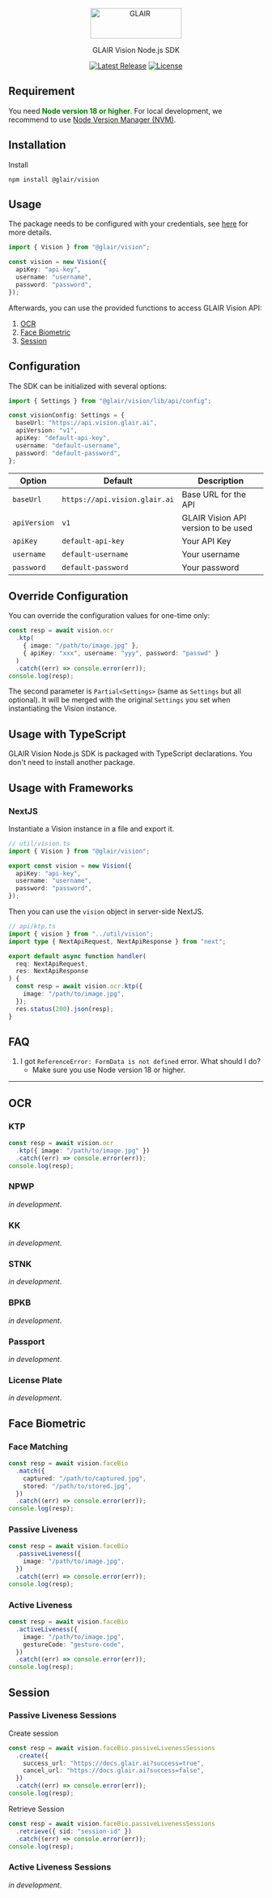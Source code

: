 <p align="center">
  <a href="https://docs.glair.ai" target="_blank">
    <picture>
      <source media="(prefers-color-scheme: dark)" srcset="https://glair-chart.s3.ap-southeast-1.amazonaws.com/images/glair-horizontal-logo-blue.png">
      <source media="(prefers-color-scheme: light)" srcset="https://glair-chart.s3.ap-southeast-1.amazonaws.com/images/glair-horizontal-logo-color.png">
      <img alt="GLAIR" src="https://glair-chart.s3.ap-southeast-1.amazonaws.com/images/glair-horizontal-logo-color.png" width="180" height="60" style="max-width: 100%;">
    </picture>
  </a>
</p>

<p align="center">
  GLAIR Vision Node.js SDK
<p>

<p align="center">
    <a href="https://github.com/glair-ai/glair-web-components/releases"><img src="https://img.shields.io/npm/v/@glair/vision" alt="Latest Release"></a>
    <a href="https://github.com/glair-ai/glair-web-components/blob/main/LICENSE"><img src="https://img.shields.io/npm/l/@glair/vision" alt="License"></a>
</p>

## Requirement

You need <span style="color: green">**Node version 18 or higher**</span>. For local development, we recommend to use [Node Version Manager (NVM)](https://github.com/nvm-sh/nvm).

## Installation

Install

```
npm install @glair/vision
```

## Usage

The package needs to be configured with your credentials, see [here](https://docs.glair.ai/authentication) for more details.

```ts
import { Vision } from "@glair/vision";

const vision = new Vision({
  apiKey: "api-key",
  username: "username",
  password: "password",
});
```

Afterwards, you can use the provided functions to access GLAIR Vision API:

1. [OCR](#ocr)
2. [Face Biometric](#face-biometric)
3. [Session](#session)

## Configuration

The SDK can be initialized with several options:

```ts
import { Settings } from "@glair/vision/lib/api/config";

const visionConfig: Settings = {
  baseUrl: "https://api.vision.glair.ai",
  apiVersion: "v1",
  apiKey: "default-api-key",
  username: "default-username",
  password: "default-password",
};
```

| Option       | Default                       | Description                         |
| ------------ | ----------------------------- | ----------------------------------- |
| `baseUrl`    | `https://api.vision.glair.ai` | Base URL for the API                |
| `apiVersion` | `v1`                          | GLAIR Vision API version to be used |
| `apiKey`     | `default-api-key`             | Your API Key                        |
| `username`   | `default-username`            | Your username                       |
| `password`   | `default-password`            | Your password                       |

## Override Configuration

You can override the configuration values for one-time only:

```ts
const resp = await vision.ocr
  .ktp(
    { image: "/path/to/image.jpg" },
    { apiKey: "xxx", username: "yyy", password: "passwd" }
  )
  .catch((err) => console.error(err));
console.log(resp);
```

The second parameter is `Partial<Settings>` (same as `Settings` but all optional). It will be merged with the original `Settings` you set when instantiating the Vision instance.

## Usage with TypeScript

GLAIR Vision Node.js SDK is packaged with TypeScript declarations. You don't need to install another package.

## Usage with Frameworks

### NextJS

Instantiate a Vision instance in a file and export it.

```ts
// util/vision.ts
import { Vision } from "@glair/vision";

export const vision = new Vision({
  apiKey: "api-key",
  username: "username",
  password: "password",
});
```

Then you can use the `vision` object in server-side NextJS.

```ts
// api/ktp.ts
import { vision } from "../util/vision";
import type { NextApiRequest, NextApiResponse } from "next";

export default async function handler(
  req: NextApiRequest,
  res: NextApiResponse
) {
  const resp = await vision.ocr.ktp({
    image: "/path/to/image.jpg",
  });
  res.status(200).json(resp);
}
```

## FAQ

1. I got `ReferenceError: FormData is not defined` error. What should I do?
   - Make sure you use Node version 18 or higher.

---

## OCR

### KTP

```ts
const resp = await vision.ocr
  .ktp({ image: "/path/to/image.jpg" })
  .catch((err) => console.error(err));
console.log(resp);
```

### NPWP

_in development_.

### KK

_in development_.

### STNK

_in development_.

### BPKB

_in development_.

### Passport

_in development_.

### License Plate

_in development_.

## Face Biometric

### Face Matching

```ts
const resp = await vision.faceBio
  .match({
    captured: "/path/to/captured.jpg",
    stored: "/path/to/stored.jpg",
  })
  .catch((err) => console.error(err));
console.log(resp);
```

### Passive Liveness

```ts
const resp = await vision.faceBio
  .passiveLiveness({
    image: "/path/to/image.jpg",
  })
  .catch((err) => console.error(err));
console.log(resp);
```

### Active Liveness

```ts
const resp = await vision.faceBio
  .activeLiveness({
    image: "/path/to/image.jpg",
    gestureCode: "gesture-code",
  })
  .catch((err) => console.error(err));
console.log(resp);
```

## Session

### Passive Liveness Sessions

Create session

```ts
const resp = await vision.faceBio.passiveLivenessSessions
  .create({
    success_url: "https://docs.glair.ai?success=true",
    cancel_url: "https://docs.glair.ai?success=false",
  })
  .catch((err) => console.error(err));
console.log(resp);
```

Retrieve Session

```ts
const resp = await vision.faceBio.passiveLivenessSessions
  .retrieve({ sid: "session-id" })
  .catch((err) => console.error(err));
console.log(resp);
```

### Active Liveness Sessions

_in development_.
